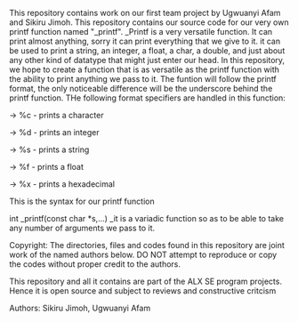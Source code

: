 This repository contains work on our first team project by Ugwuanyi Afam and Sikiru Jimoh. This repository contains our source code for our very own printf function named "_printf".
_Printf is a very versatile function. It can print almost anything, sorry it can print everything that we give to it. it can be used to print a string, an integer, a float, a char, a double, and just about any other kind of datatype that might just enter our head. In this repository, we hope to create a function that is as versatile as the printf function with the ability to print anything we pass to it. The funtion will follow the printf format, the only noticeable difference will be the underscore behind the printf function. THe following format specifiers are handled in this function:

-> %c - prints a character

-> %d - prints an integer

-> %s - prints a string

-> %f - prints a float

-> %x - prints a hexadecimal


This is the syntax for our printf function

int _printf(const char *s,...)
_it is a variadic function so as to be able to take any number of arguments we pass to it.

Copyright: The directories, files and codes found in this repository are joint work of the named authors below. DO NOT attempt  to reproduce or copy the codes without proper credit to the authors.

This repository and all it contains are part of the ALX SE program projects. Hence it is open source and subject to reviews and constructive critcism

Authors: Sikiru Jimoh, Ugwuanyi Afam
